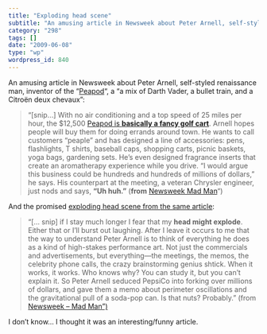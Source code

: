 ```yaml
---
title: "Exploding head scene"
subtitle: "An amusing article in Newsweek about Peter Arnell, self-styled renaissance man, inventor of the “[Pe..."
category: "298"
tags: []
date: "2009-06-08"
type: "wp"
wordpress_id: 840
---
```

An amusing article in Newsweek about Peter Arnell, self-styled renaissance man, inventor of the “[Peapod](http://www.gizmag.com/chrysler-introduces-gem-peapod-neighborhood-electric-vehicle/10060/)“, a “a mix of Darth Vader, a bullet train, and a Citroën deux chevaux”:
> “[snip…] With no air conditioning and a top speed of 25 miles per hour, the $12,500 [Peapod is **basically a fancy golf cart**](http://www.gizmag.com/chrysler-introduces-gem-peapod-neighborhood-electric-vehicle/10060/). Arnell hopes people will buy them for doing errands around town. He wants to call customers “peaple” and has designed a line of accessories: pens, flashlights, T shirts, baseball caps, shopping carts, picnic baskets, yoga bags, gardening sets. He’s even designed fragrance inserts that create an aromatherapy experience while you drive. “I would argue this business could be hundreds and hundreds of millions of dollars,” he says. His counterpart at the meeting, a veteran Chrysler engineer, just nods and says, **“Uh huh.”** (**from** [Newsweek Mad Man](http://www.newsweek.com/id/191396/output/print)“)

And the promised [exploding head scene from the same article](http://www.newsweek.com/id/191396/output/print):

> “[… snip] if I stay much longer I fear that my **head might explode**. Either that or I’ll burst out laughing. After I leave it occurs to me that the way to understand Peter Arnell is to think of everything he does as a kind of high-stakes performance art. Not just the commercials and advertisements, but everything—the meetings, the memos, the celebrity phone calls, the crazy brainstorming genius shtick. When it works, it works. Who knows why? You can study it, but you can’t explain it. So Peter Arnell seduced PepsiCo into forking over millions of dollars, and gave them a memo about perimeter oscillations and the gravitational pull of a soda-pop can. Is that nuts? Probably.” (from [Newsweek – Mad Man”)](http://www.newsweek.com/id/191396/output/print)

I don’t know… I thought it was an interesting/funny article.